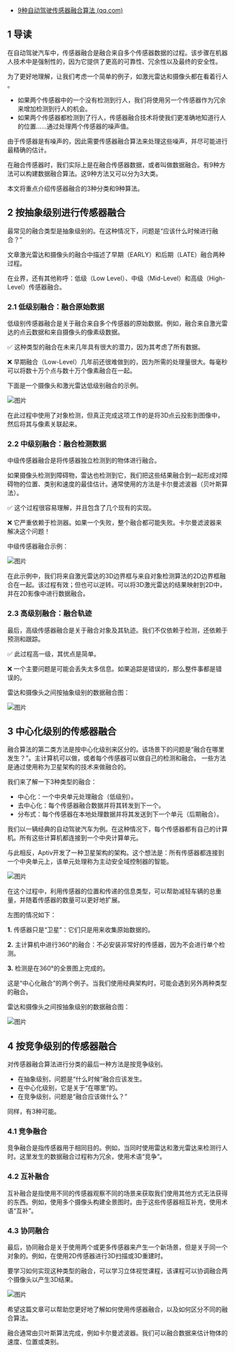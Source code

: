 - [9种自动驾驶传感器融合算法 (qq.com)](https://mp.weixin.qq.com/s/YIM_JfyjJa0GBviBXxzOUg)

## 1 导读

在自动驾驶汽车中，传感器融合是融合来自多个传感器数据的过程。该步骤在机器人技术中是强制性的，因为它提供了更高的可靠性、冗余性以及最终的安全性。

为了更好地理解，让我们考虑一个简单的例子，如激光雷达和摄像头都在看着行人 。

- 如果两个传感器中的一个没有检测到行人，我们将使用另一个传感器作为冗余来增加检测到行人的机会。
- 如果两个传感器都检测到了行人，传感器融合技术将使我们更准确地知道行人的位置……通过处理两个传感器的噪声值。

由于传感器是有噪声的，因此需要传感器融合算法来处理这些噪声，并尽可能进行最精确的估计。

在融合传感器时，我们实际上是在融合传感器数据，或者叫做数据融合。有9种方法可以构建数据融合算法。这9种方法又可以分为3大类。

本文将重点介绍传感器融合的3种分类和9种算法。

## 2 按抽象级别进行传感器融合

最常见的融合类型是抽象级别的。在这种情况下，问题是“应该什么时候进行融合？”

文章激光雷达和摄像头的融合中描述了早期（EARLY）和后期（LATE）融合两种过程。

在业界，还有其他称呼：低级（Low Level）、中级（Mid-Level）和高级（High-Level）传感器融合。

### 2.1 低级别融合：融合原始数据

低级别传感器融合是关于融合来自多个传感器的原始数据。例如，融合来自激光雷达的点云数据和来自摄像头的像素级数据。

✅ 这种类型的融合在未来几年具有很大的潜力，因为其考虑了所有数据。

❌ 早期融合（Low-Level）几年前还很难做到的，因为所需的处理量很大。每毫秒可以将数十万个点与数十万个像素融合在一起。

下面是一个摄像头和激光雷达低级别融合的示例。

![图片](https://mmbiz.qpic.cn/mmbiz_jpg/InRzPPAWvxUx5qHRzkaM98nubJlAskV8xyZVStYQylsuQCrXc4iaWDE1CckRicSKR0Mqv1icjfN4zich4iavDJUc8hQ/640?wx_fmt=jpeg&wxfrom=5&wx_lazy=1&wx_co=1)

在此过程中使用了对象检测，但真正完成这项工作的是将3D点云投影到图像中，然后将其与像素关联起来。

### 2.2 中级别融合：融合检测数据

中级传感器融合是将传感器独立检测到的物体进行融合。

如果摄像头检测到障碍物，雷达也检测到它，我们把这些结果融合到一起形成对障碍物的位置、类别和速度的最佳估计。通常使用的方法是卡尔曼滤波器（贝叶斯算法）。

✅ 这个过程很容易理解，并且包含了几个现有的实现。

❌ 它严重依赖于检测器。如果一个失败，整个融合都可能失败。卡尔曼滤波器来解决这个问题！

中级传感器融合示例：

![图片](https://mmbiz.qpic.cn/mmbiz_jpg/InRzPPAWvxUx5qHRzkaM98nubJlAskV88eJd0SSDPUagHbbXEdDsibZxQ2zibWQ9rT8vIyDDQU8P6s3b7NYiaKUFQ/640?wx_fmt=jpeg&wxfrom=5&wx_lazy=1&wx_co=1)

在此示例中，我们将来自激光雷达的3D边界框与来自对象检测算法的2D边界框融合在一起。该过程有效；但也可以逆转。可以将3D激光雷达的结果映射到2D中，并在2D影像中进行数据融合。

### 2.3 高级别融合：融合轨迹

最后，高级传感器融合是关于融合对象及其轨迹。我们不仅依赖于检测，还依赖于预测和跟踪。

✅ 此过程高一级，其优点是简单。

❌ 一个主要问题是可能会丢失太多信息。如果追踪是错误的，那么整件事都是错误的。

雷达和摄像头之间按抽象级别的数据融合图：

![图片](https://mmbiz.qpic.cn/mmbiz_jpg/InRzPPAWvxUx5qHRzkaM98nubJlAskV8KBmeUjRGqm4D5bPxvvc411peARX9WLkJRn4p17okWC6eqEAm9AeC4g/640?wx_fmt=jpeg&wxfrom=5&wx_lazy=1&wx_co=1)

## 3 中心化级别的传感器融合

融合算法的第二类方法是按中心化级别来区分的。该场景下的问题是“融合在哪里发生？”。主计算机可以做，或者每个传感器可以做自己的检测和融合。 一些方法是通过使用称为卫星架构的技术来做融合的。

我们来了解一下3种类型的融合：

- 中心化：一个中央单元处理融合（低级别）。
- 去中心化：每个传感器融合数据并将其转发到下一个。
- 分布式：每个传感器在本地处理数据并将其发送到下一个单元（后期融合）。

我们以一辆经典的自动驾驶汽车为例。在这种情况下，每个传感器都有自己的计算机。所有这些计算机都连接到一个中央计算单元。

与此相反，Aptiv开发了一种卫星架构的架构。这个想法是：所有传感器都连接到一个中央单元上，该单元处理称为主动安全域控制器的智能。

![图片](https://mmbiz.qpic.cn/mmbiz_jpg/InRzPPAWvxUx5qHRzkaM98nubJlAskV8laDRxYLywnj32u7jlMhzAGV4q6m8JZx2PicBujibLbcJPpE2C8kKfFJQ/640?wx_fmt=jpeg&wxfrom=5&wx_lazy=1&wx_co=1)

在这个过程中，利用传感器的位置和传递的信息类型，可以帮助减轻车辆的总重量，并随着传感器的数量可以更好地扩展。

左图的情况如下：

**1.** 传感器只是“卫星”：它们只是用来收集原始数据的。

**2.** 主计算机中进行360°的融合：不必安装非常好的传感器，因为不会进行单个检测。

**3.** 检测是在360°的全景图上完成的。

这是“中心化融合”的两个例子。当我们使用经典架构时，可能会遇到另外两种类型的融合。

雷达和摄像头之间按抽象级别的数据融合图：

![图片](https://mmbiz.qpic.cn/mmbiz_jpg/InRzPPAWvxUx5qHRzkaM98nubJlAskV8646Hu0z6PwYHqq2OaZ5E4soTqtnSxgcVY2ibrBafEmlN0tJmibIhT2qQ/640?wx_fmt=jpeg&wxfrom=5&wx_lazy=1&wx_co=1)

## 4 按竞争级别的传感器融合

对传感器融合算法进行分类的最后一种方法是按竞争级别。

- 在抽象级别，问题是“什么时候”融合应该发生。
- 在中心化级别，它是关于“在哪里”的。
- 在竞争级别，问题是“融合应该做什么？”

同样，有3种可能。

### 4.1 竞争融合

竞争融合是指传感器用于相同目的。例如，当同时使用雷达和激光雷达来检测行人时。这里发生的数据融合过程称为冗余，使用术语“竞争”。

### 4.2 互补融合

互补融合是指使用不同的传感器观察不同的场景来获取我们使用其他方式无法获得的东西。例如，使用多个摄像头构建全景图时。由于这些传感器相互补充，使用术语“互补”。

### 4.3 协同融合

最后，协同融合是关于使用两个或更多传感器来产生一个新场景，但是关于同一个对象的。例如，在使用2D传感器进行3D扫描或3D重建时。

要学习如何实现这种类型的融合，可以学习立体视觉课程，该课程可以协调融合两个摄像头以产生3D结果。



![图片](https://mmbiz.qpic.cn/mmbiz_jpg/InRzPPAWvxUx5qHRzkaM98nubJlAskV8MmkHH55Gue3LtoQkWHP8ibHOg5wiaKc4w9bv0swrBWGX36TJge5ayBVg/640?wx_fmt=jpeg&wxfrom=5&wx_lazy=1&wx_co=1)

希望这篇文章可以帮助您更好地了解如何使用传感器融合，以及如何区分不同的融合算法。

融合通常由贝叶斯算法完成，例如卡尔曼滤波器。我们可以融合数据来估计物体的速度、位置或类别。